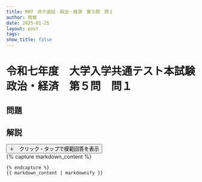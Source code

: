 ```yaml
---
title: R07　共テ追試　政治・経済　第５問　問１
author: 雨坂
date: 2025-01-25
layout: post
tags: 
show_title: false
---
```

  
# 令和七年度　大学入学共通テスト本試験　政治・経済　第５問　問１  
  
## 問題  

  
## 解説  
<div class="collapsible">
  <button class="collapsible-button">＋　クリック・タップで模範回答を表示</button>
  <div class="collapsible-content">
    {% capture markdown_content %}

    {% endcapture %}
    {{ markdown_content | markdownify }}
  </div>
</div>